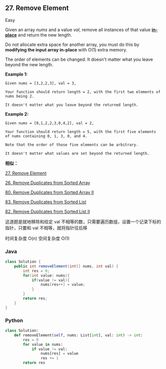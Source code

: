 

## 27. Remove Element

Easy

Given an array *nums* and a value *val*, remove all instances of that value [**in-place**](https://en.wikipedia.org/wiki/In-place_algorithm) and return the new length.

Do not allocate extra space for another array, you must do this by **modifying the input array in-place** with O(1) extra memory.

The order of elements can be changed. It doesn't matter what you leave beyond the new length.

**Example 1:**

```shell
Given nums = [3,2,2,3], val = 3,

Your function should return length = 2, with the first two elements of nums being 2.

It doesn't matter what you leave beyond the returned length.
```

**Example 2:**

```shell
Given nums = [0,1,2,2,3,0,4,2], val = 2,

Your function should return length = 5, with the first five elements of nums containing 0, 1, 3, 0, and 4.

Note that the order of those five elements can be arbitrary.

It doesn't matter what values are set beyond the returned length.
```

**相似：**

[27. Remove Element](https://github.com/angelOnly/leetcode/blob/master/27.%20Remove%20Element.md)  

[26. Remove Duplicates from Sorted Array](https://github.com/angelOnly/leetcode/blob/master/26.%20Remove%20Duplicates%20from%20Sorted%20Array.md)  

 [80. Remove Duplicates from Sorted Array II](https://github.com/angelOnly/leetcode/blob/master/80.%20Remove%20Duplicates%20from%20Sorted%20Array%20II.md)

[83. Remove Duplicates from Sorted List](https://github.com/angelOnly/leetcode/blob/master/83.%20Remove%20Duplicates%20from%20Sorted%20List.md)

[82. Remove Duplicates from Sorted List II](https://github.com/angelOnly/leetcode/blob/master/82.%20Remove%20Duplicates%20from%20Sorted%20List%20II.md)

这道题是就地移除和给定 val 不相等的数，只需要遍历数组，设置一个记录下标的指针，只要和 val 不相等，就将指针往后移

时间复杂度 O(n)  空间复杂度 O(1)

### Java

```java
class Solution {
    public int removeElement(int[] nums, int val) {
        int res = 0;
        for(int value: nums){
            if(value != val){
                nums[res++] = value;
            }
        }
        return res;
    }
}
```

### Python

```python
class Solution:
    def removeElement(self, nums: List[int], val: int) -> int:
        res = 0
        for value in nums:
            if value != val:
                nums[res] = value
                res += 1
        return res
```

